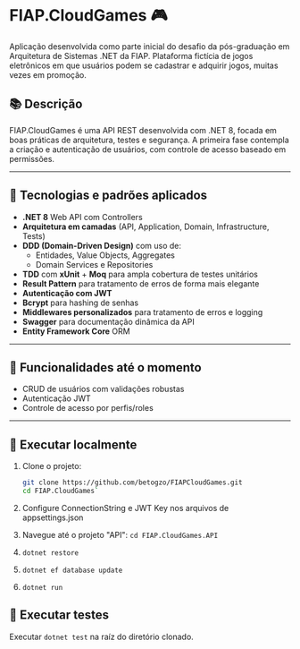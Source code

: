 
# FIAP.CloudGames 🎮

Aplicação desenvolvida como parte inicial do desafio da pós-graduação em Arquitetura de Sistemas .NET da FIAP. Plataforma fictícia de jogos eletrônicos em que usuários podem se cadastrar e adquirir jogos, muitas vezes em promoção.

## 📚 Descrição

FIAP.CloudGames é uma API REST desenvolvida com .NET 8, focada em boas práticas de arquitetura, testes e segurança. A primeira fase contempla a criação e autenticação de usuários, com controle de acesso baseado em permissões.

---

## 🧱 Tecnologias e padrões aplicados

- **.NET 8** Web API com Controllers
- **Arquitetura em camadas** (API, Application, Domain, Infrastructure, Tests)
- **DDD (Domain-Driven Design)** com uso de:
  - Entidades, Value Objects, Aggregates
  - Domain Services e Repositories
- **TDD** com **xUnit** + **Moq** para ampla cobertura de testes unitários
- **Result Pattern<T>** para tratamento de erros de forma mais elegante
- **Autenticação com JWT**
-  **Bcrypt** para hashing de senhas
- **Middlewares personalizados** para tratamento de erros e logging
-  **Swagger** para documentação dinâmica da API
-  **Entity Framework Core** ORM

---

## 🔐 Funcionalidades até o momento

- CRUD de usuários com validações robustas
- Autenticação JWT
- Controle de acesso por perfis/roles

---

## 🚀 Executar localmente

1. Clone o projeto:
   ```bash
   git clone https://github.com/betogzo/FIAPCloudGames.git
   cd FIAP.CloudGames`   
2. Configure ConnectionString e JWT Key nos arquivos de appsettings.json

3. Navegue até o projeto "API": `cd FIAP.CloudGames.API`

4. `dotnet restore`
5. `dotnet ef database update`
6. `dotnet run`

## 🧪 Executar testes

Executar `dotnet test` na raíz do diretório clonado.
